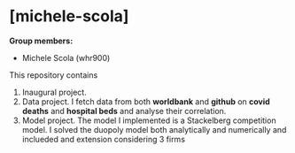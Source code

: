 # \[michele-scola\]

**Group members:**
- Michele Scola (whr900)

This repository contains  
1. Inaugural project. 
2. Data project. I fetch data from both **worldbank** and **github** on **covid deaths** and **hospital beds** and analyse their correlation.
3. Model project. The model I implemented is a Stackelberg competition model. I solved the duopoly model both analytically and numerically and inclueded and extension considering 3 firms

